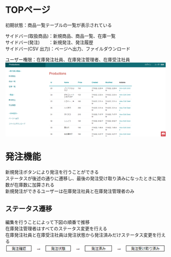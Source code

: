 # TOPページ  
初期状態：商品一覧テーブルの一覧が表示されている  

サイドバー(取扱商品)：新規商品、商品一覧、在庫一覧  
サイドバー(発注)　　：新規発注、発注履歴  
サイドバー(CSV 出力)：ページへ出力、ファイルダウンロード  

ユーザー権限：在庫発注社員、在庫発注管理者、在庫受注社員  
![top](top.png)
# 発注機能  
新規発注ボタンにより発注を行うことができる  
ステータスが後述の通りに遷移し、最後の発注受け取り済みになったときに発注数が在庫数に加算される  
新規発注ができるユーザーは在庫発注社員と在庫発注管理者のみ


## ステータス遷移
編集を行うことによって下図の順番で推移  
在庫発注管理者はすべてのステータス変更を行える  
在庫発注社員と在庫受注社員は発注状態から発注済みだけステータス変更を行える  
![ステータス画像](status.png)  
